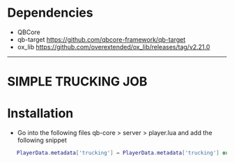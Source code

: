 # Dependencies
- QBCore 
- qb-target https://github.com/qbcore-framework/qb-target
- ox_lib https://github.com/overextended/ox_lib/releases/tag/v2.21.0
------------------------------------------------------------------------------------
# SIMPLE TRUCKING JOB

# Installation

- Go into the following files qb-core > server > player.lua and add the following snippet

```lua
   PlayerData.metadata['trucking'] = PlayerData.metadata['trucking'] or 0
```
